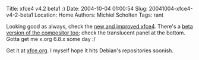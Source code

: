Title: xfce4 v4.2 beta1 :)
Date: 2004-10-04 01:00:54
Slug: 20041004-xfce4-v4-2-beta1
Location: Home
Authors: Michiel Scholten
Tags: rant

<p>Looking good as always, check the <a href="http://xfce-goodies.berlios.de/images/beta1_snapshot.jpg">new and improved xfce4</a>. There's a <a href="http://www.xfce.org/~olivier/screenshots/compositor.png">beta version of the compositor too</a>; check the translucent panel at the bottom. Gotta get me x.org 6.8.x some day :/</p>
<p>Get it at <a href="http://www.xfce.org/">xfce.org</a>. I myself hope it hits Debian's repositories soonish.</p>